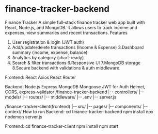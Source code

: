 # finance-tracker-backend
Finance Tracker
A simple full-stack finance tracker web app built with React, Node.js, and MongoDB. It allows users to track income and expenses, view summaries and recent transactions.
 Features
1. User registration & login (JWT auth)
2. Add/update/delete transactions (Income & Expense)
3.Dashboard summary (income, expense, balance)
4. Analytics by category (chart-ready)
5. Search & filter transactions
6.Responsive UI
7.MongoDB storage
8.Secure backend with validations & auth middleware.

Frontend:
React
Axios
React Router

Backend:
Node.js
Express
MongoDB
Mongoose
JWT for Auth
Helmet, CORS, express-validator
/finance-tracker-backend
  |-- controllers/
  |-- models/
  |-- routes/
  |-- middleware/
  |-- .env
  |-- server.js

/finance-tracker-client(frontend)
  |-- src/
      |-- pages/
      |-- components/
      |-- context/
How to run
Backend:
cd finance-tracker-backend
npm install
npx nodemon server.js

Frontend:
cd finance-tracker-client
npm install
npm start








